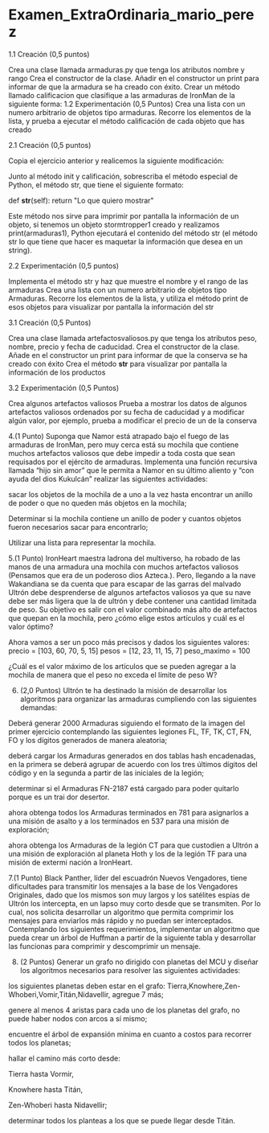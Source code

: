 # Examen_ExtraOrdinaria_mario_perez

1.1 Creación (0,5 puntos)
 
Crea una clase llamada armaduras.py que tenga los atributos nombre y rango
Crea el constructor de la clase. Añadir en el constructor un print para informar de que la armadura se ha creado con éxito.
Crear un método llamado calificacion que clasifique a las armaduras de IronMan de la siguiente forma: 
1.2 Experimentación (0,5 Puntos)
Crea una lista con un numero arbitrario de objetos tipo armaduras.
Recorre los elementos de la lista, y prueba a ejecutar el método calificación de cada objeto que has creado

2.1 Creación (0,5 puntos)
 
Copia el ejercicio anterior y realicemos la siguiente modificación:
 
Junto al método init y calificación, sobrescriba el método especial de Python, el método str, que tiene el siguiente formato:
 
 
def __str__(self):
    return "Lo que quiero mostrar"
 
 
Este método nos sirve para imprimir por pantalla la información de un objeto, si tenemos un objeto stormtropper1 creado y realizamos print(armaduras1), Python ejecutará el contenido del método str (el método str lo que tiene que hacer es maquetar la información que desea en un string).
 
 
2.2 Experimentación (0,5 puntos)
 
Implementa el método str y haz que muestre el nombre y el rango de las armaduras
Crea una lista con un numero arbitrario de objetos tipo Armaduras.
Recorre los elementos de la lista, y utiliza el método print de esos objetos para visualizar por pantalla la información del str

3.1 Creación (0,5 Puntos)
 
Crea una clase llamada artefactosvaliosos.py que tenga los atributos peso, nombre, precio y fecha de caducidad.
Crea el constructor de la clase. Añade en el constructor un print para informar de que la conserva se ha creado con éxito
Crea el método __str__ para visualizar por pantalla la información de los productos
 
 
3.2 Experimentación (0,5 Puntos)
 
Crea algunos artefactos valiosos
Prueba a mostrar los datos de algunos artefactos valiosos ordenados por su fecha de caducidad y a modificar algún valor, por ejemplo, prueba a modificar el precio de un de la conserva

4.(1 Punto)
Suponga que Namor está atrapado bajo el fuego de las armaduras de IronMan, pero muy cerca está su mochila que contiene muchos artefactos valiosos que debe impedir a toda costa que sean requisados por el ejército de armaduras.
Implementa una función recursiva llamada “hijo sin amor” que le permita a Namor en su último aliento y “con ayuda del dios Kukulcán” realizar las siguientes actividades:
 
sacar los objetos de la mochila de a uno a la vez hasta encontrar un anillo de poder o que no queden más objetos en la mochila;
 
Determinar si la mochila contiene un anillo de poder y cuantos objetos fueron necesarios sacar para encontrarlo;
 
Utilizar una lista para representar la mochila.

5.(1 Punto)
IronHeart maestra ladrona del multiverso, ha robado de las manos de una armadura una mochila con muchos artefactos valiosos (Pensamos que era de un poderoso dios Azteca.). Pero, llegando a la nave Wakandiana se da cuenta que para escapar de las garras del malvado Ultrón debe desprenderse de algunos artefactos valiosos ya que su nave debe ser más ligera que la de ultrón y debe contener una cantidad limitada de peso. Su objetivo es salir con el valor combinado más alto de artefactos que quepan en la mochila, pero ¿cómo elige estos artículos y cuál es el valor óptimo?
 
Ahora vamos a ser un poco más precisos y dados los siguientes valores:
precio = [103, 60, 70, 5, 15] 
pesos = [12, 23, 11, 15, 7]
peso_maximo = 100
 
¿Cuál es el valor máximo de los artículos que se pueden agregar a la mochila de manera que el peso no exceda el límite de peso W?

6. (2,0 Puntos)
Ultrón te ha destinado la misión de desarrollar los algoritmos para organizar las armaduras cumpliendo con las siguientes demandas:
 
Deberá generar 2000 Armaduras siguiendo el formato de la imagen del primer ejercicio contemplando las siguientes legiones FL, TF, TK, CT, FN, FO y los dígitos generados de manera aleatoria;
 
deberá cargar los Armaduras generados en dos tablas hash encadenadas, en la primera se deberá agrupar de acuerdo con los tres últimos dígitos del código y en la segunda a partir de las iniciales de la legión;
 
determinar si el Armaduras FN-2187 está cargado para poder quitarlo porque es un trai dor desertor.
 
ahora obtenga todos los Armaduras terminados en 781 para asignarlos a una misión de asalto y a los terminados en 537 para una misión de exploración;
 
ahora obtenga los Armaduras de la legión CT para que custodien a Ultrón a una misión de exploración al planeta Hoth y los de la legión TF para una misión de extermi nación a IronHeart.

7.(1 Punto)
Black Panther, líder del escuadrón Nuevos Vengadores, tiene dificultades para transmitir los mensajes a la base de los Vengadores Originales, dado que los mismos son muy largos y los satélites espías de Ultrón los intercepta, en un lapso muy corto desde que se transmiten. Por lo cual, nos solicita desarrollar un algoritmo que permita comprimir los mensajes para enviarlos más rápido y no puedan ser interceptados. Contemplando los siguientes requerimientos, implementar un algoritmo que pueda crear un árbol de Huffman a partir de la siguiente tabla y desarrollar las funcionas para comprimir y descomprimir un mensaje.

8. (2 Puntos)
Generar un grafo no dirigido con planetas del MCU y diseñar los algoritmos necesarios para resolver las siguientes actividades:
 
los siguientes planetas deben estar en el grafo: Tierra,Knowhere,Zen-Whoberi,Vomir,Titán,Nidavellir, agregue 7 más;
 
genere al menos 4 aristas para cada uno de los planetas del grafo, no puede haber nodos con arcos a sí mismo;
 
encuentre el árbol de expansión mínima en cuanto a costos para recorrer todos los planetas;
 
hallar el camino más corto desde:
 
Tierra hasta Vormir,
 
Knowhere hasta Titán,
 
Zen-Whoberi hasta Nidavellir;
 
determinar todos los planteas a los que se puede llegar desde Titán.